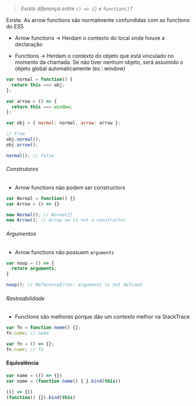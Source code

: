 > *Existe diferença entre `() => {}` e `function()`?*

Existe. As arrow functions são normalmente confundidas com as functions do ES5

* Arrow functions -> Herdam o contexto do local onde houve a declaração

* Functions -> Herdam o contexto do objeto que está vinculado no momento da chamada. Se não tiver nenhum objeto, será assumido o objeto global automaticamente (ex.: window)

```javascript
var normal = function() {
  return this === obj;
};

var arrow = () => {
  return this === window;
};

var obj = { normal: normal, arrow: arrow };

// true
obj.normal(); 
obj.arrow(); 

normal(); // false
```

###### Construtores

* Arrow functions não podem ser constructors
```javascript
var Normal = function() {}
var Arrow = () => {}

new Normal(); // Normal{}
new Arrow(); // Arrow ow is not a constructor
```

###### Argumentos

* Arrow functions não possuem `arguments`
```javascript
var noop = () => {
  return arguments;
}

noop(); // ReferenceError: arguments is not defined
```

###### Rastreabilidade

* Functions são melhores porque dão um contexto melhor na StackTrace
```javascript
var fn = function nome() {};
fn.name; // nome

var fn = () => {};
fn.name; // fn
```

#### Equivalência

```javascript
var name = (() => {})
var name = (function name() { }.bind(this))

(() => {})
(function() {}).bind(this)
```
